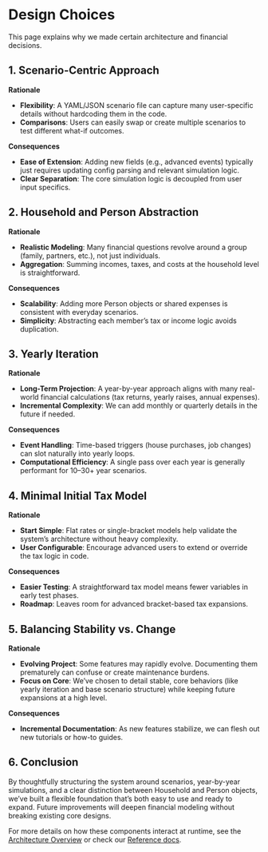 # Design Choices

This page explains why we made certain architecture and financial decisions.

## 1. Scenario-Centric Approach

**Rationale**

- **Flexibility**: A YAML/JSON scenario file can capture many user-specific details without hardcoding them in the code.
- **Comparisons**: Users can easily swap or create multiple scenarios to test different what-if outcomes.

**Consequences**

- **Ease of Extension**: Adding new fields (e.g., advanced events) typically just requires updating config parsing and relevant simulation logic.
- **Clear Separation**: The core simulation logic is decoupled from user input specifics.

## 2. Household and Person Abstraction

**Rationale**

- **Realistic Modeling**: Many financial questions revolve around a group (family, partners, etc.), not just individuals.
- **Aggregation**: Summing incomes, taxes, and costs at the household level is straightforward.

**Consequences**

- **Scalability**: Adding more Person objects or shared expenses is consistent with everyday scenarios.
- **Simplicity**: Abstracting each member’s tax or income logic avoids duplication.

## 3. Yearly Iteration

**Rationale**

- **Long-Term Projection**: A year-by-year approach aligns with many real-world financial calculations (tax returns, yearly raises, annual expenses).
- **Incremental Complexity**: We can add monthly or quarterly details in the future if needed.

**Consequences**

- **Event Handling**: Time-based triggers (house purchases, job changes) can slot naturally into yearly loops.
- **Computational Efficiency**: A single pass over each year is generally performant for 10–30+ year scenarios.

## 4. Minimal Initial Tax Model

**Rationale**

- **Start Simple**: Flat rates or single-bracket models help validate the system’s architecture without heavy complexity.
- **User Configurable**: Encourage advanced users to extend or override the tax logic in code.

**Consequences**

- **Easier Testing**: A straightforward tax model means fewer variables in early test phases.
- **Roadmap**: Leaves room for advanced bracket-based tax expansions.

## 5. Balancing Stability vs. Change

**Rationale**

- **Evolving Project**: Some features may rapidly evolve. Documenting them prematurely can confuse or create maintenance burdens.
- **Focus on Core**: We’ve chosen to detail stable, core behaviors (like yearly iteration and base scenario structure) while keeping future expansions at a high level.

**Consequences**

- **Incremental Documentation**: As new features stabilize, we can flesh out new tutorials or how-to guides.

## 6. Conclusion

By thoughtfully structuring the system around scenarios, year-by-year simulations, and a clear distinction between Household and Person objects, we’ve built a flexible foundation that’s both easy to use and ready to expand. Future improvements will deepen financial modeling without breaking existing core designs.

For more details on how these components interact at runtime, see the [Architecture Overview](#) or check our [Reference docs](#).
